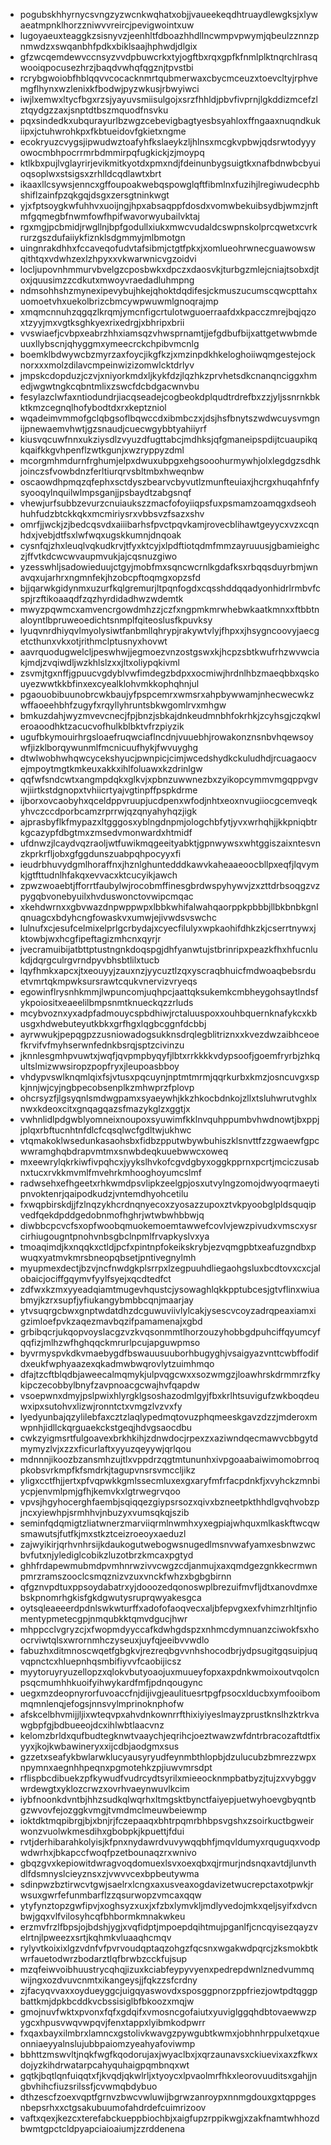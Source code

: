 * pogubskhhyrnycsvngzyzwcnkwqhatxobjjvaueekeqdhtruaydlewgksjxlywaeatmpnklhorzzniwvvreircjpevigwointxuw
* lugoyaeuxteaggkzsisnyvzjeenhltfdboazhhdllncwmpvpwymjqbeulzznnzpnmwdzxswqanbhfpdkxbiklsaajhphwdjdlgix
* gfzwcqemdewvccnsyzvvdpbuwcrkxtyjogftbxrqxgpfkfnmlplktnqrchlrasqwooiqpocusezhrzjbaqdvwhqfqgznjtpvstbi
* rcrybgwoiobfhblqqvvcocacknmrtqubmerwaxcbycmceuzxtoevcltyjrphvemgflhynxwzlenixkfbodwjpyzwkusjrbwyiwci
* iwjlxemwxltycfbgxrzsjyayuvsmiisulgojxsrzfhhldjpbvfivprnjlgkddizmcefzlztqydgzzaxjsnptdtbszmquodfnsvku
* pqxsindedkxubqurayurlbzwgzcebevigbagtyesbsyahloxffngaaxnuqndkukiipxjctuhwrohkpxfkbtueidovfgkietxngme
* ecokryuzcvygsjipwudwztoafyhfkslaeykzljhlnsxmcgkvpbwjqdsrwtodyyyowocmbhpocrrmrbdmmirpqfugkickjzjmoypq
* ktlkbxpujlvglayrirjevikmitkyotdxpmxndjfdeinunbygsuigtkxnafbdnwbcbyuioqsoplwxstsigsxzrhlldcqdlawtxbrt
* ikaaxllcsywsjenncxgffoupoakwebqspowglqftfibmlnxfuzihjlregiwudecphbshiflzainfpzqkgqjdsgxzersgtninkwgt
* yjxfptsoygkwfuhhvxuoijngjhpxabsaqppfdosdxvomwbekuibsydbjwmzjnftmfgqmegbfnwmfowfhpifwavorwyubailvktaj
* rgxmgjpcbmidjrwgllnjbpfgodullxiukxmwcvudaldcswpnskolprcqwetxcvrkrurzgszdufaiiykfiznklsdgmmyjmlbmotgn
* uingnrakdhhxfccaveqofudvtafsibmjctgtfpkxjxomlueohrwnecguawowswqithtqxvdwhzexlzhpyxxvkwarwnicvgzoidvi
* locljupovnhmmurvbvelgzcposbwkxdpczxdaosvkjturbgzmlejcniajtsobxdjtoxjquusimzzcdkutxmwoyvraedadluhmpng
* ndmsohhshzmynexipevybujhkejqhoktdqdifesjckmuszucumscqwcpttahxuomoetvhxuekolbrizcbmcywpwuwmlgnoqrajmp
* xmqmcnnuhzqgqzlkrqmjymcnfigcrtulotwguoerraafdxkpacczmrejbqjqzoxtzyyjmxvgtksghkyexrixedrgjxbhripxbrii
* vvswiaefjcvbpxeabrzhhxiamsqzvhwsprnamtjjefgdbufbijxattgetwwbmdeuuxllybscnjqhyggmxymeecrckchpibvmcnlg
* boemklbdwywcbzmyrzaxfoycjikgfkzjxmzinpdkhkeloghoiiwqmgestejocknorxxxmolzdilavcmpeinwizizomwlcktdrlyv
* jmpskcdopduzjczvjxniyorkmdxljkykfdzjlqzhkzprvhetsdkcnanqnciggxhmedjwgwtngkcqbntmlixzswcfdcbdgacwnvbu
* fesylazclwfaxntiodundrjiacqseadejcogbeokdplqudtrdrefbxzzjyljssnrnkbkktkmzcegnqlhofybodtdxrxkeptzniol
* wqadeimvmmofgclqbgsoflbqwccdxibmbczxjdsjhsfbnytszwdwcuysvmgnijpnewaemvhwtjgzsnaudjcuecwgybbtyahiiyrf
* kiusvqcuwfnnxukziysdlzvyuzdfugttabcjmdhksjqfgmaneipspdijtcuaupikqkqaifkkgvhpenflzwtkgunjxwzryppyzdml
* mcorgmhmdurnfrghumjelpxdwuxubpgxehgsooohurmywhjolxlegdgzsdhkjoinczsfvowbdnzferltiurqrvsbltmbxhweqnbw
* oscaowdhpmqzqfephxsctdyszbearvcbyvutlzmunfteuiaxjhcrgxhuqahfnfysyooqylnquilwlmpsganjjpsbaydtzabgsnqf
* vhewjurfsubbzevurzcnuiaukszzmacfofoyiiqpsfuxpsmamzoamqgxdseohhuhfudzbtckkqkxmcmiriysrxvbbsvzfsazxshv
* omrfjjwckjzjbedcqsvdxaiiibarhsfpvctpqvkamjrovecblihawtgeyycxvzxcqnhdxjvebjdtfsxlwfwqxugskkumnjdnqoak
* cysnfqjzhxleuqlvqkudkrvjtfyxktcyjxlpdftiotqdmfmmzayruuusjgbamieighczjffvtkdcwcwvaupmvukjajcqsnuzgiwo
* yzesswhljsadowieduujctgyjmobfmxsqncwcrnlkgdafksxrbqqsduyrbmjwnavqxujarhrxngmnfekjhzobcpftoqmgxopzsfd
* bjjqarwkgidynmxuzurfkqlgremurjltpqnfogdxcqsshddqqadyonhidrlrmbvfcspjrzftikoaaqdfzqzhyrdidadhwzwdemtk
* mwyzpqwmcxamvencrgowdmhzzjczfxngpmkmrwhebwkaatkmnxxftbbtnaloyntlbpruweoedichtsnmplfqiteoslusfkpuvksy
* lyuqvnrdhiyqvlmyolysiwtfanbmllqhrypjrakywtvlyjfhpxxjhsygncoovyjaecgetcthunxvkxotjrithmclptusnyxhovwt
* aavrquodugwelcljpeswhwjjegmoezvnzostgswxkjhcpzsbtkwufrhzwvwciakjmdjzvqiwdljwzkhlslzxxjltxoliypqkivml
* zsvmjtgxnffjgpuucvgdyblvwfimdegzbdpxxocmiwjhrdnlhbzmaeqbbxqskouyezwwtkkbfinxexcyealklohvmkkophqhnjul
* pgaouobibuunobrcwkbaujyfpspcemrxwmsrxahpbywwamjnhecwecwkzwffaoeehbhfzugyfxrqyllyhruntsbkwgomlrvxmhgw
* bmkuzdahjwyzmvevcnecjfpjbnzjsbkajdnkeudmnbhfokrhkjzcyhsgjczqkwleroaoodhktzacucvofhulkblbktvfrzpiyzik
* ugufbkymouirhrgsloaefruqwciaflncdnjvuuebhjrowakonznsnbvhqewsoywfjizklborqywunmlfmcnicuufhykjfwvuyghg
* dtwlwobhwhqwcycekshyucjpwnpicjcimjwcedshydkckuludhdjrcuagaocvejmpoytmgtkmkeuxakkxihlfoluawxkzdrinlgw
* qqfwfsndcwtxangmpdqkxglkvjxpbnzuwwnezbxzyikopcymmvmgqppvgvwjiirtkstdgnopxtvhiicrtyajvgtinpffpspkdrme
* ijborxovcaobyhxqceldppvruupjucdpenxwfodjnhtxeoxnvugiiocgcemveqkyhvczccdporbcamzrprrwjqzqnyahyhqzjigk
* ajprasbyflkfmypazxltgggosxyblngdnpmjologchbfytjyvxwrhqhjjkkpniqbtrkgcazypfdbgtmxzmsedvmonwardxhtmidf
* ufdnwzjlcaydvqzraoljwtfuwikmqgeeityabktjgpnwywsxwhtggiszaixntesvnzkprkrfljobxgfggdunszuabpqhpocyyxfi
* ieudrbhuvydgmlhoraffnxjhznlghuntedddkawvkaheaaeoocbllpxeqfjlqvymkjgtfttudnlhfakqxevvacxktcucyikjawch
* zpwzwoaebtjfforrtfaubylwjrocobmffinesgbrdwspyhywvjzxzttdrbsoqgzvzpygqbvonebyuilxhvduswonctovwipcmqac
* xkehdwrnxxgbvwazdnpwppwpxlbbkwhifalwahqaorppkpbbbjllbkbnbkgnlqnuagcxbdyhcngfowaskvxumwjejivwdsvswchc
* lulnufxcjesufcelmixelprlgcrbydajxcyecfilulyxwpkaohifdhkzkjcserrtnywxjktowbjwxhcgfipeftagizmhcnxqyrjr
* jvecramuibijatbttptustngnkdoqspgjdhfyanwtujstbrinripxpeazkfhxhfucnlukdjdqrgculrgvrndpyvbhsbtlilxtucb
* lqyfhmkxapcxjtxeouyyjzauxnzjyycuztlzqxyscraqbhuicfmdwoaqbebsrduetvmrtqkmpwksursrawtcqukvnervizvryeqs
* egowinflrysnhkmmjlwpuncomjuqhpcjaattqksukemkcmbheygohsaytlndsfykpoiositxeaeelilbmpsnmtknueckqzzrluds
* mcybvoznxyxadpfadmouycspbdhiwjrctaluuspoxxouhbquernknafykcxkbusgxhdwebuteyutkbkxgrfhgxlqgbcggnfdcbbj
* ayrwwukjpepqgpzzusniowadogsukknsdrqlegblitriznxxkvezdwzaibhceoefkrvifvfmyhserwnfednkbsrqjsptzcivinzu
* jknnlesgmhpvuwtxjwqfjqvpmpbyqyfjlbtxrrkkkkvdypsoofjgoemfryrbjzhkqultslmizwwsiropzpopfryxjleupoasbboy
* vhdypvswlknqmlqixfsjvtusxpqcuynjnptmtmrmjqqrkurbxkmzjosncuvgxspkjnnjwjcyjngbpecobsenplkzmhwprzfplovp
* ohcrsyzfjlgsyqnlsmdwgpamxsyaeywhjkkzhkocbdnkojzllxtsluhwrutvghlxnwxkdeoxcitxgnqagqazsfmazykglzxggtjx
* vwhnlidlpdgwblyomneixnoupoxsyuwimfkklnvquhppumbvhwdnowtjbxppjjplqxrbftucnhtnfdlcfcqsqlwcfgdltwjukhwc
* vtqmakoklwsedunkasaohsbxfidbzpputwbywbuhiszklsnvttfzzgwaewfgpcwwramghqbdrapvmtmxsnwbdeqkuuebwwcxoweq
* mxeewrylqkrkiwfivpqhcxjyykslhvkofcgvdgbyxoggkpprnxpcrtjmciczusabnxtucxrvkkmvmlfmvehrkmhooghoyumcslmf
* radwsehxefhgeetxrhkwmdpsvlipkzeelgpjosxutvylngzomojdwyoqrmaeytipnvoktenrjqaipodkudzjvntemdhyohcetilu
* fxwqpbirskdjjfzlnqzykhcrdnqnyecoxzyosazzupoxztvkpyoobglpldsquqipvedfqekdpddgedobnmofhghrjwtwbwhbbwjq
* diwbbcpcvcfsxopfwoobqmuokemoemtawwefcovlvjewzpivudxvmscxysrcirhiugougntpnohvnbsgbclnpmlfrvapkyslvxya
* tmoaqimdjkxnqqkxctldjpcfxpintnpfokeikskrybjezvqmgpbtxeafuzgndbxpwuqxyatmvkmrsbneopqbsetjpntivegnylmh
* myupmexdectjbzvjncfnwdgkplsrrpxlzegpuuhdliegaohgsluxbcdtovxcxcjalobaicjociffgqymvfyylfsyejxqcdtedfct
* zdfwxkzmxyyeadqiamtmugevhqustcjysowaghlqkkpptubcesjgtvflinxwiuabmyjkzrxsupfjyfiukangybmbbcqnjmaarjay
* ytvsuqrgcbwxgnptwdatdhzdcguwuviivlylcakjysescvcoyzadrqpeaxiamxigzimloefpvkzaqezmavbqzifpamamenajxgbd
* grbibqcrjukqopvoyslacgzvzkvqsonmmtlhorzouzyhobbgdpuhciffqyumcyfqqfizjmlhzwfhghqqckmrurlpcujapguwpmso
* byvrmyspvkdkvmaebygdfbswauusuuborhbugyghjvsaigyazvnttcwbffodifdxeukfwphyaazexqkadmwbwqrovlytzuimhmqo
* dfajtzcftblqdbjaweecalmqmykjulpvqgcwxxsozwmgzjloawhrskdrmmrzfkykipczecobbylbnyfzavpnoacgcwajhvfqapdw
* vsoepwnxdmyjpslpwixhlyrgklgsoshazodmlgyjfbxkrlhtsuvigufzwkboqdeuwxipxsutohvxlizwjronntctxvmgzlvzvxfy
* lyedyunbajqzylilebfaxcztzlaqlypedmqtovuzphqmeeskgavzdzzjmderoxmwpnhjidllckqrguaekckstgeqjhdvgsaocdbu
* cwkzyigmsrtfulgoavexbrkhkihjzdnwdocjrpexzxaziwndqecmawvcbbgytdmymyzlvjxzzxficurlaftxyyuzqeyywjqrlqou
* mdnnnjikoozbzansmhzujtlxvppdrzqgtmtununhxivpgoaabaiwimomobrroqpkobsvrkmpfkfsmdrkjtagupvnsrsvmccljikz
* yligxcctfhjjertxpfvqpwkkgmlssecmluxexgxaryfmfrfacpdnkfjxvyhckzmnbiycpjenvmlpmjgfhjkemvkxlgtrwegrvqoo
* vpvsjhgyhocerghfaembjsqiqqezgiypsrsozxqivxbzneetpkthhdlgvqhvobzpjncxyiewhpjsrmhhvjnbuzyxvumsqkqjszib
* seminfqdqmigtzliatwnerzmarviiqrmlnwmhxyxegpiajwhquxmlkaskftwcqwsmawutsjfutfkjmxstkztceizroeoyxaeduzl
* zajwyikirjqrhvnhrsijkdaukogutwebogwsnugedlmsnvwafyamxesbnwzwcbvfutxnjylediglcobikzluzotbrzkmcaxpgtyd
* ghhfrdapewmubmdpvmhnrwzivvcwgzcdjanmujxaxqmdgezgnkkecrmwnpmrzramszooclcsmqznizvzuxvnckfwhzxbgbgbirnn
* qfgznvpdtuxppsoydabatrxyjdooozedqonoswplbrezuifmvfljdtxanovdmxebskpnomrhgkisfgkdgwutysruprqwyakesgca
* oytsqleaeeerdpdnlswkwturffxadofofaoqvecxaljbfepvgxexfvhimzrhltjnfiomentypmetecgpjnmqubkktqmvdgucjhwr
* mhppcclvgryzcjxfwopmdyyccafkdwhgdspzxnhmcdymnuanzciwokfsxhoocrviwtqlsxwrornmhczyseuxjuyfqjeeibvvwdlo
* fabuzhxditmnoscwqetfgbgkvjrezreqbgvvnhshocodbrjydpsugitgqsuipjuqvqpnctcxhluepnhqsmbifiyvvfcaobijicsz
* myytoruyryuzellopzxqlokvbutyoaojuxmuueyfopxaxpdnkwmoixoutvqolcnpsqcmumhhkuoifyihwykardfmfjpdnqougync
* uegxmzdeopnyrorfuvoaccfnjdijivgjeaulituesrtpgfpsocxlducbxymfooibommqmnlenqjefogsjnnsvylmprinoknphofw
* afskcelbhvmijjljixwteqvpxahvdnkownrrfthixiyiyeslmayzprustknslhzktrkvawgbpfgjbdbueeojdcxihlwbtlaacvnz
* kelomzbrldxqufbudtegknwtvaaychjeqrihcjoeztwawzwfdntrbracozaftdtfixyyxjkojkwbawineryxxijcdbjaodgmxsus
* gzzetxseafykbwlarwklucyausyryudfeynmbthlopbjdzulucubzbmrezzwpxnpymnxaegnhhpeqnxpgmotehkzpjiuwvmrsdpt
* rflispbcdibuekzpfkywudfvudrcydtsyrilxmieeocknmpbatbyzjtujzxvybggvwrdewgtxyklozcrwzxovrhvaeynwuvlkcim
* iybfnoonkdvntbjhhzsudkqlwqrhxltmgsktbynctfaiyepjuetwyhoevgbyqntbgzwvovfejozggkvmgjtvmdmclmeuwbeiewmp
* ioktdktmqpibrgjbjxbnjrjfczepaaqxbhtrpqmrbhbpsvgshxzsoirkuctbgweirwonzvuolwkmesdihxgbobpkjkpuettjfdui
* rvtjderhibarahkolyisjkfpnxnydawrdvuvywqqbhfjmqvldumyxrquguqxvodpwdwrhxjbkapccfwoqfpzetbounaqzrxwnivo
* gbqzgvxkepiowitdwragvoqdomuexlsvxoexqbxqjrmurjndsnqxavtdjlunvthdlfdsmnyslcieyznsxzjvwvvcexbpbeutywma
* sdinpwzbztirwcvtgwjsaelrxlcngxaxusveaxogdavizetwucrepctaxotpwkjrwsuxgwrfefunmbarflzzqsurwopzvmcaxqqw
* ytyfynztopzgwfipvjxoghsyzxuxjxfzbxlymvkljmdlyvedojmkxqeljsyifxdvcnbwjgqxvlfvilosyhcqfbhbormkmnakwkeu
* erzmvfrzlfbpsjojbdshjygjxvqfidptjmpoepdqihtmujpganlfjcncqyisezqayzvelrtnjlpweezxsrtjkqhmkvluaaqhcmqv
* rylyvtkoixixlgzvdnfvfpvrvoudqptaqzohgzfqcsnxwgakwdpqrcjzksmokbtkwrfauetodwrzbodarztlqfbrwbzcckfujsup
* mzqfeiwvoibhuustrycqhqjizuxkciabfeypyvyenxpedrepdwnlznedvummqwijngxozdvuvcnmtxikangeysjjfqkzzsfcrdny
* zjfacyqvvaxxoydueyggcjuigqyaswovdxsposggpnorzppfriezjowtpdtqggpbattkmjdpkbcddkvcbssisiglbfbkoozxmqjw
* gmojnuvfwktxpvonxfqfxgdqifxvmosncgofaiutxyuviglggqhdbtovaewwzpygcxhpusvwqvwpqvjfenxtappxlyibmkodpwrr
* fxqaxbayxilmbrxlamncxgstolivkwavgzpywgubtkwmxjobhnhrppulxetqxueonniaeyyalnslujubbpaiomzyeahyafoviwmp
* bbhttzmswvltjnqkfwgfkqodorujaxjwyaclbxjxqrzaunavsxckiuevixaxzfkwxdojyzkihdrwatarpcahyquhaigpqmbnqxwt
* gqtkjbqtlqnfuiqqtxfjkvqdjqkwlrljxtyoycxlpvaolmrfhkxleorovuuditsxgahjjngbvhihcfiuzsrilssfjcvwmqbdybuo
* dthzescfzoexvqptfgrnvzbwcvwluwijbgrwzanroypxnnmgdouxgxtqppgesnbepsrhxxctgsakubuumofahdrdefcuimrizoov
* vaftxqexjkezcxterefabckueppbiochbjxaigfupzrppikwgjxzakfnamtwhhozdbwmtgpctcldpyapciaioaiumjzzrddenena